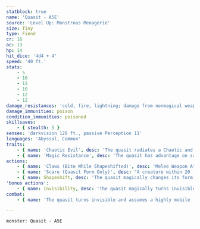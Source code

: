 ```yaml
---
statblock: true
name: 'Quasit - A5E'
source: 'Level Up: Monstrous Menagerie'
size: Tiny
type: Fiend
cr: 16
ac: 13
hp: 14
hit_dice: '4d4 + 4'
speed: '40 ft.'
stats:
    - 5
    - 16
    - 12
    - 10
    - 12
    - 12
damage_resistances: 'cold, fire, lightning; damage from nonmagical weapons'
damage_immunities: poison
condition_immunities: poisoned
skillsaves:
    - { stealth: 5 }
senses: 'darkvision 120 ft., passive Perception 11'
languages: 'Abyssal, Common'
traits:
    - { name: 'Chaotic Evil', desc: 'The quasit radiates a Chaotic and Evil aura.' }
    - { name: 'Magic Resistance', desc: 'The quasit has advantage on saving throws against spells and magical effects.' }
actions:
    - { name: 'Claws (Bite While Shapeshifted)', desc: 'Melee Weapon Attack: +5 to hit, reach 5 ft., one target. Hit: 5 (1d4 + 3) piercing damage, and the target makes a DC 11 Constitution saving throw, becoming poisoned for 1 minute on a failure. The creature can repeat the saving throw at the end of each of its turns, ending the effect on a success.' }
    - { name: 'Scare (Quasit Form Only)', desc: "A creature within 20 feet that can see the quasit makes a DC 11 Wisdom saving throw. On a failure, it is frightened for 1 minute. The creature can repeat the saving throw at the end of each of its turns, ending the effect on a success. If a creature makes its saving throw or the condition ends for it, it is immune to any quasit's Scare for the next 24 hours." }
    - { name: Shapeshift, desc: 'The quasit magically changes its form into a bat (speed 10 ft., fly 40 ft.), centipede (40 ft., climb 40 ft.), or toad (40 ft., swim 40 ft.), or back into its true form. Its statistics are the same in each form except for its movement speeds. Equipment it is carrying is not transformed. It reverts to its true form if it dies.' }
'bonus actions':
    - { name: Invisibility, desc: 'The quasit magically turns invisible, along with any equipment it carries. This invisibility ends if the quasit makes an attack, falls unconscious, or dismisses the effect.' }
combat:
    - { name: 'The quasit turns invisible and assumes a highly mobile form (usually a bat)', desc: 'It then uses Scare or attacks with its claws or bite before turning invisible again as a bonus action. It then moves as far away from its enemies as it can. It might spend some turns hiding without attacking at all. It changes targets and tactics frequently, since it can be killed easily if it becomes too predictable. If it takes damage, it hides invisibly until it recovers from its wounds.' }

---
```

```statblock
monster: Quasit - A5E
```
